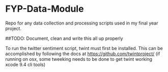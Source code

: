 # FYP-Data-Module

Repo for any data collection and processing scripts used in my final year project.

##TODO: Document, clean and write this all up properly

To run the twitter sentiment script, twint must first be installed. This can be
accomplished by following the docs at https://github.com/twintproject/ 
(if running on osx, some tweeking needs to be done to get twint working xcode 9.4 cli tools)